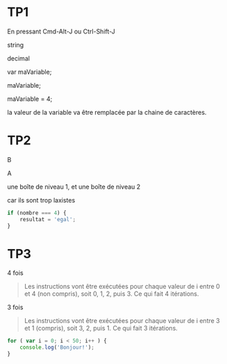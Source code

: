 # TP1

En pressant Cmd-Alt-J ou Ctrl-Shift-J

string

decimal

var maVariable;

maVariable;

maVariable = 4;

la valeur de la variable va être remplacée par la chaine de caractères.

# TP2

B

A

une boîte de niveau 1, et une boîte de niveau 2

car ils sont trop laxistes

```js
if (nombre === 4) {
    resultat = 'egal';
}
```

# TP3

4 fois
> Les instructions vont être exécutées pour chaque valeur de i entre 0 et 4
(non compris), soit 0, 1, 2, puis 3. Ce qui fait 4 itérations.

3 fois
> Les instructions vont être exécutées pour chaque valeur de i entre 3 et 1
(compris), soit 3, 2, puis 1. Ce qui fait 3 itérations.

```js
for ( var i = 0; i < 50; i++ ) {
    console.log('Bonjour!');
}
```
